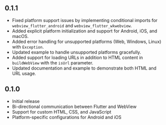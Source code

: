 ## 0.1.1
- Fixed platform support issues by implementing conditional imports for `webview_flutter_android` and `webview_flutter_wkwebview`.
- Added explicit platform initialization and support for Android, iOS, and macOS.
- Added error handling for unsupported platforms (Web, Windows, Linux) with `Exception`.
- Updated example to handle unsupported platforms gracefully.
- Added support for loading URLs in addition to HTML content in `buildWebView` with the `isUrl` parameter.
- Updated documentation and example to demonstrate both HTML and URL usage.

## 0.1.0
- Initial release
- Bi-directional communication between Flutter and WebView
- Support for custom HTML, CSS, and JavaScript
- Platform-specific configurations for Android and iOS